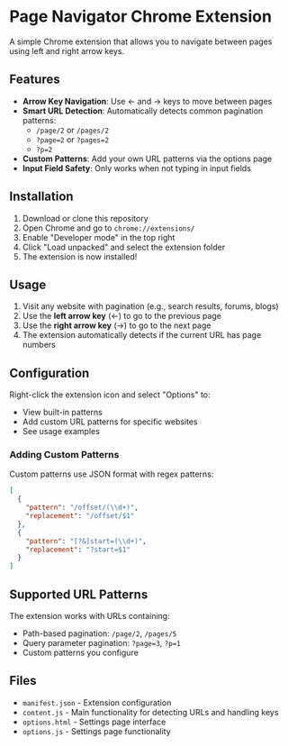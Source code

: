 # Page Navigator Chrome Extension

A simple Chrome extension that allows you to navigate between pages using left and right arrow keys.

## Features

- **Arrow Key Navigation**: Use ← and → keys to move between pages
- **Smart URL Detection**: Automatically detects common pagination patterns:
  - `/page/2` or `/pages/2`
  - `?page=2` or `?pages=2` 
  - `?p=2`
- **Custom Patterns**: Add your own URL patterns via the options page
- **Input Field Safety**: Only works when not typing in input fields

## Installation

1. Download or clone this repository
2. Open Chrome and go to `chrome://extensions/`
3. Enable "Developer mode" in the top right
4. Click "Load unpacked" and select the extension folder
5. The extension is now installed!

## Usage

1. Visit any website with pagination (e.g., search results, forums, blogs)
2. Use the **left arrow key** (←) to go to the previous page
3. Use the **right arrow key** (→) to go to the next page
4. The extension automatically detects if the current URL has page numbers

## Configuration

Right-click the extension icon and select "Options" to:
- View built-in patterns
- Add custom URL patterns for specific websites
- See usage examples

### Adding Custom Patterns

Custom patterns use JSON format with regex patterns:

```json
[
  {
    "pattern": "/offset/(\\d+)",
    "replacement": "/offset/$1"
  },
  {
    "pattern": "[?&]start=(\\d+)",
    "replacement": "?start=$1"
  }
]
```

## Supported URL Patterns

The extension works with URLs containing:
- Path-based pagination: `/page/2`, `/pages/5`
- Query parameter pagination: `?page=3`, `?p=1`
- Custom patterns you configure

## Files

- `manifest.json` - Extension configuration
- `content.js` - Main functionality for detecting URLs and handling keys
- `options.html` - Settings page interface
- `options.js` - Settings page functionality